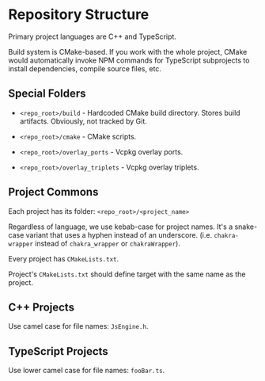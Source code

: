 # Repository Structure

Primary project languages are C++ and TypeScript.

Build system is CMake-based. If you work with the whole project, CMake would automatically invoke NPM commands for TypeScript subprojects to install dependencies, compile source files, etc.

## Special Folders

* `<repo_root>/build` - Hardcoded CMake build directory. Stores build artifacts. Obviously, not tracked by Git.

* `<repo_root>/cmake` - CMake scripts.

* `<repo_root>/overlay_ports` - Vcpkg overlay ports.

* `<repo_root>/overlay_triplets` - Vcpkg overlay triplets.

## Project Commons

Each project has its folder: `<repo_root>/<project_name>`

Regardless of language, we use kebab-case for project names. It's a snake-case variant that uses a hyphen instead of an underscore. (i.e. `chakra-wrapper` instead of `chakra_wrapper` or `chakraWrapper`).

Every project has `CMakeLists.txt`. 

Project's `CMakeLists.txt` should define target with the same name as the project.

## C++ Projects

Use camel case for file names: `JsEngine.h`.

## TypeScript Projects

Use lower camel case for file names: `fooBar.ts`.